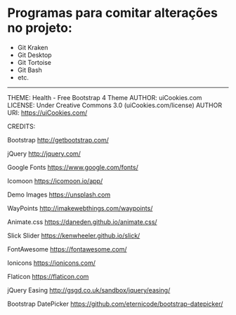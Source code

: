 # Programas para comitar alterações no projeto: 
 - Git Kraken
 - Git Desktop
 - Git Tortoise
 - Git Bash
 - etc.

________________________________________________________________________________________________________________________________________

THEME: Health - Free Bootstrap 4 Theme
AUTHOR: uiCookies.com
LICENSE: Under Creative Commons 3.0 (uiCookies.com/license)
AUTHOR URI: https://uiCookies.com/


CREDITS:

Bootstrap
http://getbootstrap.com/

jQuery
http://jquery.com/

Google Fonts
https://www.google.com/fonts/

Icomoon
https://icomoon.io/app/

Demo Images
https://unsplash.com

WayPoints
http://imakewebthings.com/waypoints/

Animate.css
https://daneden.github.io/animate.css/

Slick Slider
https://kenwheeler.github.io/slick/

FontAwesome
https://fontawesome.com/

Ionicons
https://ionicons.com/

Flaticon
https://flaticon.com

jQuery Easing
http://gsgd.co.uk/sandbox/jquery/easing/

Bootstrap DatePicker
https://github.com/eternicode/bootstrap-datepicker/
